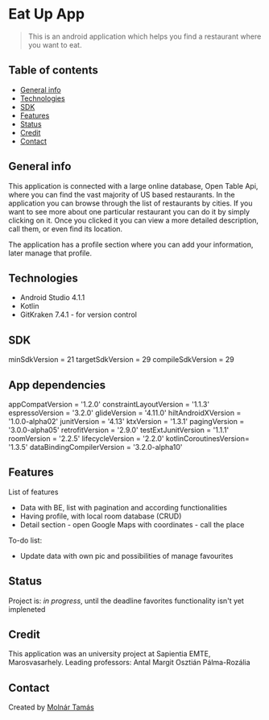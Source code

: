 # Eat Up App
> This is an android application which helps you find a restaurant where you want to eat.

## Table of contents
* [General info](#general-info)
* [Technologies](#technologies)
* [SDK](#sdk)
* [Features](#features)
* [Status](#status)
* [Credit](#credit)
* [Contact](#contact)

## General info
This application is connected with a large online database, Open Table Api, where you can find the vast majority of US based restaurants.
In the application you can browse through the list of restaurants by cities.
If you want to see more about one particular restaurant you can do it by simply clicking on it.
Once you clicked it you can view a more detailed description, call them, or even find its location.

The application has a profile section where you can add your information, later manage that profile.


## Technologies
* Android Studio 4.1.1
* Kotlin
* GitKraken 7.4.1 - for version control

## SDK
minSdkVersion = 21
targetSdkVersion = 29
compileSdkVersion = 29

## App dependencies
appCompatVersion = '1.2.0'
constraintLayoutVersion = '1.1.3'
espressoVersion = '3.2.0'
glideVersion = '4.11.0'
hiltAndroidXVersion = '1.0.0-alpha02'
junitVersion = '4.13'
ktxVersion = '1.3.1'
pagingVersion = '3.0.0-alpha05'
retrofitVersion = '2.9.0'
testExtJunitVersion = '1.1.1'
roomVersion = '2.2.5'
lifecycleVersion = '2.2.0'
kotlinCoroutinesVersion= '1.3.5'
dataBindingCompilerVersion = '3.2.0-alpha10'

## Features
List of features 
* Data with BE, list with pagination and according functionalities
* Having profile, with local room database (CRUD)
* Detail section - open Google Maps with coordinates
                 - call the place

To-do list:
* Update data with own pic and possibilities of manage favourites


## Status
Project is: _in progress_, until the deadline favorites functionality isn't yet impleneted

## Credit
This application was an university project at Sapientia EMTE, Marosvasarhely.
Leading professors:
Antal Margit
Osztián Pálma-Rozália

## Contact
Created by [Molnár Tamás](https://www.linkedin.com/in/tam%C3%A1s-moln%C3%A1r-0950181a3/)
